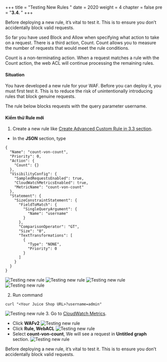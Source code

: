 +++
title = "Testing New Rules "
date = 2020
weight = 4
chapter = false
pre = "<b>3.4. </b>"
+++

Before deploying a new rule, it’s vital to test it. This is to ensure you don’t accidentally block valid requests.

So far you have used Block and Allow when specifying what action to take on a request. There is a third action, Count. Count allows you to measure the number of requests that would meet the rule conditions.

Count is a non-terminating action. When a request matches a rule with the Count action, the web ACL will continue processing the remaining rules.

#### Situation
You have developed a new rule for your WAF. Before you can deploy it, you must first test it. This is to reduce the risk of unintentionally introducing rules that block genuine requests.

The rule below blocks requests with the query parameter username.
#### Kiểm thử Rule mới
1. Create a new rule like [Create Advanced Custom Rule in 3.3 section](../3.3-createadvancecustomrule/).

* In the **JSON** section, type 
```
{
  "Name": "count-von-count",
  "Priority": 0,
  "Action": {
    "Count": {}
  },
  "VisibilityConfig": {
    "SampledRequestsEnabled": true,
    "CloudWatchMetricsEnabled": true,
    "MetricName": "count-von-count"
  },
  "Statement": {
    "SizeConstraintStatement": {
      "FieldToMatch": {
        "SingleQueryArgument": {
          "Name": "username"
        }
      },
      "ComparisonOperator": "GT",
      "Size": "0",
      "TextTransformations": [
        {
          "Type": "NONE",
          "Priority": 0
        }
      ]
    }
  }
}
```
![Testing new rule](/images/3-useawswaf/3.4-testingnewrule/createadvancecustomrule-001.png?featherlight=false&width=90pc)
![Testing new rule](/images/3-useawswaf/3.4-testingnewrule/createadvancecustomrule-002.png?featherlight=false&width=90pc)
![Testing new rule](/images/3-useawswaf/3.4-testingnewrule/createadvancecustomrule-003.png?featherlight=false&width=90pc)
![Testing new rule](/images/3-useawswaf/3.4-testingnewrule/createadvancecustomrule-004.png?featherlight=false&width=90pc)

2. Run command
```
curl "<Your Juice Shop URL>?username=admin"
```
![Testing new rule](/images/3-useawswaf/3.4-testingnewrule/testingnewrule-001.png?width=60pc)
3. Go to [CloudWatch Metrics](https://console.aws.amazon.com/cloudwatch/home?#metricsV2:graph=~()).
* Click **WAFv2**
![Testing new rule](/images/3-useawswaf/3.4-testingnewrule/testingnewrule-002.png?featherlight=false&width=90pc)
* Click **Rule, WebACL**
![Testing new rule](/images/3-useawswaf/3.4-testingnewrule/testingnewrule-003.png?featherlight=false&width=90pc)
* Select **count-von-count**, We will see a request in **Untitled graph** section.
![Testing new rule](/images/3-useawswaf/3.4-testingnewrule/testingnewrule-004.png?featherlight=false&width=90pc)

Before deploying a new rule, it’s vital to test it. This is to ensure you don’t accidentally block valid requests.